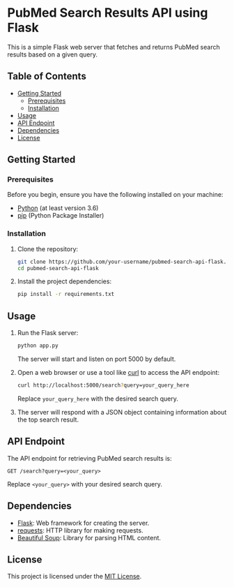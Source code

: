 
# PubMed Search Results API using Flask

This is a simple Flask web server that fetches and returns PubMed search results based on a given query.

## Table of Contents

- [Getting Started](#getting-started)
  - [Prerequisites](#prerequisites)
  - [Installation](#installation)
- [Usage](#usage)
- [API Endpoint](#api-endpoint)
- [Dependencies](#dependencies)
- [License](#license)

## Getting Started

### Prerequisites

Before you begin, ensure you have the following installed on your machine:

- [Python](https://www.python.org/downloads/) (at least version 3.6)
- [pip](https://pip.pypa.io/en/stable/installing/) (Python Package Installer)

### Installation

1. Clone the repository:

   ```sh
   git clone https://github.com/your-username/pubmed-search-api-flask.git
   cd pubmed-search-api-flask
   ```

2. Install the project dependencies:

   ```sh
   pip install -r requirements.txt
   ```

## Usage

1. Run the Flask server:

   ```sh
   python app.py
   ```

   The server will start and listen on port 5000 by default.

2. Open a web browser or use a tool like [curl](https://curl.se/) to access the API endpoint:

   ```sh
   curl http://localhost:5000/search?query=your_query_here
   ```

   Replace `your_query_here` with the desired search query.

3. The server will respond with a JSON object containing information about the top search result.

## API Endpoint

The API endpoint for retrieving PubMed search results is:

```
GET /search?query=<your_query>
```

Replace `<your_query>` with your desired search query.

## Dependencies

- [Flask](https://flask.palletsprojects.com/): Web framework for creating the server.
- [requests](https://docs.python-requests.org/en/latest/): HTTP library for making requests.
- [Beautiful Soup](https://www.crummy.com/software/BeautifulSoup/): Library for parsing HTML content.

## License

This project is licensed under the [MIT License](LICENSE).
